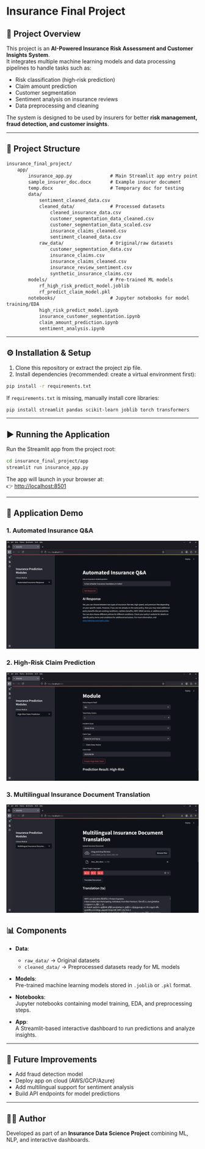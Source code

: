 # Insurance Final Project

## 📌 Project Overview
This project is an **AI-Powered Insurance Risk Assessment and Customer Insights System**.  
It integrates multiple machine learning models and data processing pipelines to handle tasks such as:

- Risk classification (high-risk prediction)
- Claim amount prediction
- Customer segmentation
- Sentiment analysis on insurance reviews
- Data preprocessing and cleaning

The system is designed to be used by insurers for better **risk management, fraud detection, and customer insights**.

---

## 📂 Project Structure

```
insurance_final_project/
    app/
        insurance_app.py              # Main Streamlit app entry point
        sample_insurer_doc.docx       # Example insurer document
        temp.docx                     # Temporary doc for testing
        data/
            sentiment_cleaned_data.csv
            cleaned_data/             # Processed datasets
                cleaned_insurance_data.csv
                customer_segmentation_data_cleaned.csv
                customer_segmentation_data_scaled.csv
                insurance_claims_cleaned.csv
                sentiment_cleaned_data.csv
            raw_data/                 # Original/raw datasets
                customer_segmentation_data.csv
                insurance_claims.csv
                insurance_claims_cleaned.csv
                insurance_review_sentiment.csv
                synthetic_insurance_claims.csv
        models/                       # Pre-trained ML models
            rf_high_risk_predict_model.joblib
            rf_predict_claim_model.pkl
        notebooks/                    # Jupyter notebooks for model training/EDA
            high_risk_predict_model.ipynb
            insurance_customer_segmentation.ipynb
            claim_amount_prediction.ipynb
            sentiment_analysis.ipynb
```

---

## ⚙️ Installation & Setup

1. Clone this repository or extract the project zip file.
2. Install dependencies (recommended: create a virtual environment first):

```bash
pip install -r requirements.txt
```

If `requirements.txt` is missing, manually install core libraries:

```bash
pip install streamlit pandas scikit-learn joblib torch transformers
```

---

## ▶️ Running the Application

Run the Streamlit app from the project root:

```bash
cd insurance_final_project/app
streamlit run insurance_app.py
```

The app will launch in your browser at:  
👉 [http://localhost:8501](http://localhost:8501)

---

## 📸 Application Demo

### 1. Automated Insurance Q&A
![Automated Insurance Q&A](screenshots/automated_response.png)

### 2. High-Risk Claim Prediction
![High-Risk Claim Prediction](screenshots/high_risk.png)

### 3. Multilingual Insurance Document Translation
![Multilingual Translation](screenshots/multi_language_transaltion.png)


## 📊 Components

- **Data**:  
  - `raw_data/` → Original datasets  
  - `cleaned_data/` → Preprocessed datasets ready for ML models  

- **Models**:  
  Pre-trained machine learning models stored in `.joblib` or `.pkl` format.  

- **Notebooks**:  
  Jupyter notebooks containing model training, EDA, and preprocessing steps.  

- **App**:  
  A Streamlit-based interactive dashboard to run predictions and analyze insights.  

---

## 🔮 Future Improvements

- Add fraud detection model  
- Deploy app on cloud (AWS/GCP/Azure)  
- Add multilingual support for sentiment analysis  
- Build API endpoints for model predictions  

---

## 👨‍💻 Author
Developed as part of an **Insurance Data Science Project** combining ML, NLP, and interactive dashboards.
